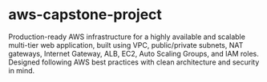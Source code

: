 # aws-capstone-project
Production-ready AWS infrastructure for a highly available and scalable multi-tier web application, built using VPC, public/private subnets, NAT gateways, Internet Gateway, ALB, EC2, Auto Scaling Groups, and IAM roles. Designed following AWS best practices with clean architecture and security in mind.

